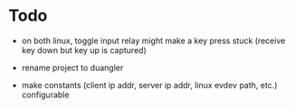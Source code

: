 # Todo

- on both linux, toggle input relay might make a key press stuck (receive key down but key up is captured)

- rename project to duangler

- make constants (client ip addr, server ip addr, linux evdev path, etc.) configurable
